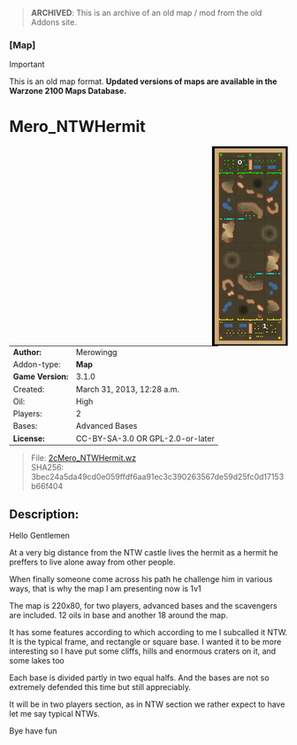> **ARCHIVED**: This is an archive of an old map / mod from the old Addons site.

### [Map]

> [!IMPORTANT]
> This is an old map format. **Updated versions of maps are available in the Warzone 2100 Maps Database.**

# Mero_NTWHermit

<img src="./preview.jpg" align="right" />

| | |
| - | - |
| __Author:__ | Merowingg |
| Addon-type: | __Map__ |
| __Game Version:__ | 3.1.0 |
| Created: | March 31, 2013, 12:28 a.m. |
| Oil: | High |
| Players: | 2 |
| Bases: | Advanced Bases |
| __License:__ | CC-BY-SA-3.0 OR GPL-2.0-or-later |

> File: [2cMero_NTWHermit.wz](https://github.com/Warzone2100/old-addons-site/raw/main/assets/79/2cMero_NTWHermit.wz)  
> SHA256: 3bec24a5da49cd0e059ffdf6aa91ec3c390263567de59d25fc0d17153b66f404

## Description:

Hello Gentlemen  

At a very big distance from the NTW castle lives the hermit  as a hermit he preffers to live alone away from other people. 

When finally someone come across his path he challenge him in various ways, that is why the map I am presenting now is 1v1  

The map is 220x80, for two players, advanced bases and the scavengers are included. 12 oils in base and another 18 around the map.

It has some features according to which according to me I subcalled it NTW. It is the typical frame, and rectangle or square base. I wanted it to be more interesting so I have put some cliffs, hills and enormous craters on it, and some lakes too  

Each base is divided partly in two equal halfs. And the bases are not so extremely defended this time but still appreciably.

It will be in two players section, as in NTW section we rather expect to have let me say typical  NTWs.

Bye  have fun  



